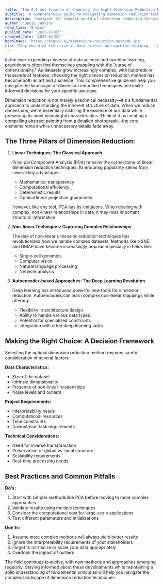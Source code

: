 ```yaml
---
title: 'The Art and Science of Choosing the Right Dimension Reduction Method'
subtitle: 'A comprehensive guide to navigating dimension reduction techniques in data science'
description: 'Navigate the complex world of dimension reduction techniques in data science with this comprehensive guide. Learn about linear and non-linear methods, best practices, and how to choose the right approach for your specific needs.'
author: 'David Jenkins'
read_time: '8 mins'
publish_date: '2025-03-03'
created_date: '2025-03-03'
heroImage: 'https://magick.ai/dimensions-reduction-methods.jpg'
cta: 'Stay ahead of the curve in data science and machine learning - follow us on LinkedIn for regular insights, updates, and expert perspectives on dimension reduction techniques and other cutting-edge topics.'
---
```


In the ever-expanding universe of data science and machine learning, practitioners often find themselves grappling with the "curse of dimensionality." As datasets grow increasingly complex, with hundreds or thousands of features, choosing the right dimension reduction method has become both an art and a science. This comprehensive guide will help you navigate the landscape of dimension reduction techniques and make informed decisions for your specific use case.

Dimension reduction is not merely a technical necessity—it's a fundamental approach to understanding the inherent structure of data. When we reduce dimensions, we're essentially distilling the essence of our data while preserving its most meaningful characteristics. Think of it as creating a compelling abstract painting from a detailed photograph—the core elements remain while unnecessary details fade away.

## The Three Pillars of Dimension Reduction:

1. **Linear Techniques: The Classical Approach**

   Principal Component Analysis (PCA) remains the cornerstone of linear dimension reduction techniques. Its enduring popularity stems from several key advantages:
   - Mathematical transparency
   - Computational efficiency
   - Deterministic results
   - Optimal linear projection guarantees

   However, like any tool, PCA has its limitations. When dealing with complex, non-linear relationships in data, it may miss important structural information.

2. **Non-linear Techniques: Capturing Complex Relationships**

   The rise of non-linear dimension reduction techniques has revolutionized how we handle complex datasets. Methods like t-SNE and UMAP have become increasingly popular, especially in fields like:
   - Single-cell genomics
   - Computer vision
   - Natural language processing
   - Network analysis

3. **Autoencoder-based Approaches: The Deep Learning Revolution**

   Deep learning has introduced powerful new tools for dimension reduction. Autoencoders can learn complex non-linear mappings while offering:
   - Flexibility in architecture design
   - Ability to handle various data types
   - Potential for specialized constraints
   - Integration with other deep learning tasks

## Making the Right Choice: A Decision Framework

Selecting the optimal dimension reduction method requires careful consideration of several factors:

**Data Characteristics:**
- Size of the dataset
- Intrinsic dimensionality
- Presence of non-linear relationships
- Noise levels and outliers

**Project Requirements:**
- Interpretability needs
- Computational resources
- Time constraints
- Downstream task requirements

**Technical Considerations:**
- Need for inverse transformation
- Preservation of global vs. local structure
- Scalability requirements
- Real-time processing needs

## Best Practices and Common Pitfalls

**Do's:**
1. Start with simpler methods like PCA before moving to more complex approaches
2. Validate results using multiple techniques
3. Consider the computational cost for large-scale applications
4. Test different parameters and initializations

**Don'ts:**
1. Assume more complex methods will always yield better results
2. Ignore the interpretability requirements of your stakeholders
3. Forget to normalize or scale your data appropriately
4. Overlook the impact of outliers

The field continues to evolve, with new methods and approaches emerging regularly. Staying informed about these developments while maintaining a solid understanding of fundamental principles will help you navigate the complex landscape of dimension reduction techniques.